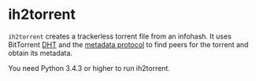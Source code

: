 ih2torrent
==========

`ih2torrent` creates a trackerless torrent file from an infohash. It
uses BitTorrent [DHT][1] and the [metadata protocol][2] to find peers for the
torrent and obtain its metadata.

You need Python 3.4.3 or higher to run ih2torrent.

[1]: http://www.bittorrent.org/beps/bep_0005.html
[2]: http://www.bittorrent.org/beps/bep_0009.html
